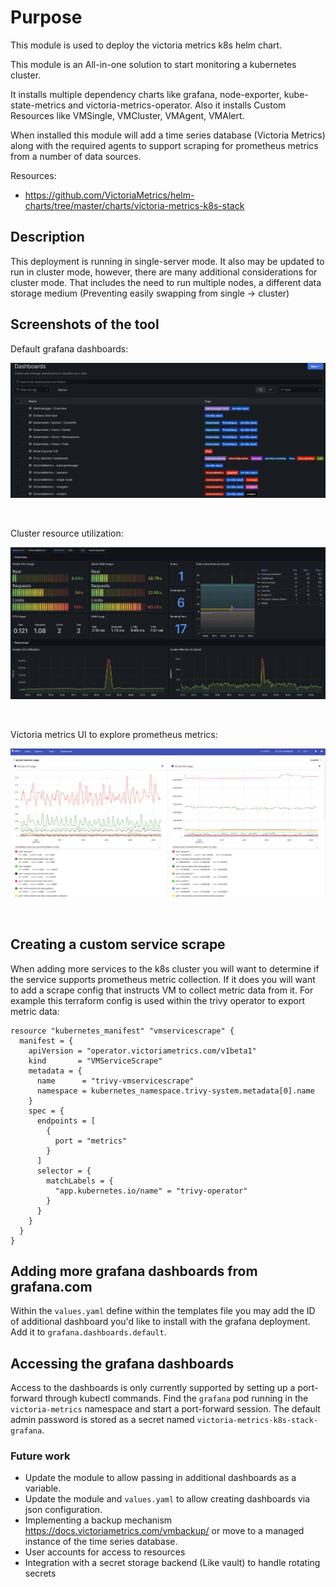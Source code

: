# Purpose
This module is used to deploy the victoria metrics k8s helm chart.


This module is an All-in-one solution to start monitoring a kubernetes cluster.


It installs multiple dependency charts like grafana, node-exporter, kube-state-metrics 
and victoria-metrics-operator. Also it installs Custom Resources like VMSingle, 
VMCluster, VMAgent, VMAlert.


When installed this module will add a time series database (Victoria Metrics) along with
the required agents to support scraping for prometheus metrics from a number of data
sources.

Resources:

- <https://github.com/VictoriaMetrics/helm-charts/tree/master/charts/victoria-metrics-k8s-stack>

## Description
This deployment is running in single-server mode. It also may be updated to run in
cluster mode, however, there are many additional considerations for cluster mode. That
includes the need to run multiple nodes, a different data storage medium (Preventing
easily swapping from single -> cluster)

## Screenshots of the tool

Default grafana dashboards:

![Default grafana dashboards](./grafana-dashboards.png)

<br>

Cluster resource utilization:

![Cluster resource utilization](./cluster-resource-utilization.png)

<br>

Victoria metrics UI to explore prometheus metrics:

![Victoria metrics UI to explore prometheus metrics](./victoria-metrics-ui.png)

<br>

## Creating a custom service scrape
When adding more services to the k8s cluster you will want to determine if the service
supports prometheus metric collection. If it does you will want to add a scrape config
that instructs VM to collect metric data from it. For example this terraform config is
used within the trivy operator to export metric data:

```
resource "kubernetes_manifest" "vmservicescrape" {
  manifest = {
    apiVersion = "operator.victoriametrics.com/v1beta1"
    kind       = "VMServiceScrape"
    metadata = {
      name      = "trivy-vmservicescrape"
      namespace = kubernetes_namespace.trivy-system.metadata[0].name
    }
    spec = {
      endpoints = [
        {
          port = "metrics"
        }
      ]
      selector = {
        matchLabels = {
          "app.kubernetes.io/name" = "trivy-operator"
        }
      }
    }
  }
}
```

## Adding more grafana dashboards from grafana.com
Within the `values.yaml` define within the templates file you may add the ID of
additional dashboard you'd like to install with the grafana deployment. Add it to 
`grafana.dashboards.default`.

## Accessing the grafana dashboards
Access to the dashboards is only currently supported by setting up a port-forward
through kubectl commands. Find the `grafana` pod running in the `victoria-metrics`
namespace and start a port-forward session. The default admin password is stored as a
secret named `victoria-metrics-k8s-stack-grafana`.

### Future work
- Update the module to allow passing in additional dashboards as a variable.
- Update the module and `values.yaml` to allow creating dashboards via json configuration.
- Implementing a backup mechanism <https://docs.victoriametrics.com/vmbackup/> or move to a managed instance of the time series database.
- User accounts for access to resources
- Integration with a secret storage backend (Like vault) to handle rotating secrets